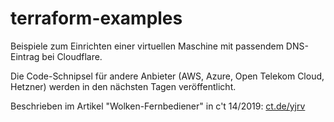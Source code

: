 # terraform-examples

Beispiele zum Einrichten einer virtuellen Maschine mit passendem DNS-Eintrag bei Cloudflare.

Die Code-Schnipsel für andere Anbieter (AWS, Azure, Open Telekom Cloud, Hetzner) werden in den nächsten Tagen veröffentlicht.

Beschrieben im Artikel "Wolken-Fernbediener" in c't 14/2019: [ct.de/yjrv](https://ct.de/yjrv)
